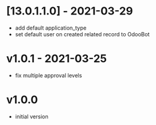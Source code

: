 # [13.0.1.1.0] - 2021-03-29
  - add default application_type
  - set default user on created related record to OdooBot

# v1.0.1 - 2021-03-25
  - fix multiple approval levels

# v1.0.0
  - initial version